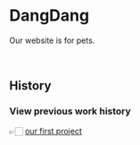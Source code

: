 # DangDang
Our website is for pets.

<br>

## History
### View previous work history    
👉🏻 [our first project](https://github.com/Lluora/Team14)


